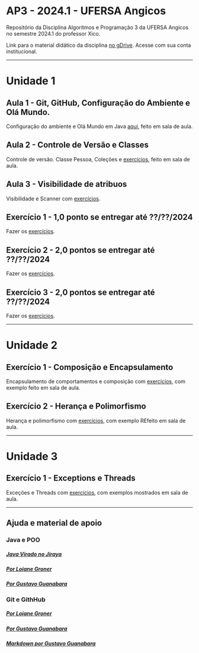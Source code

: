 # AP3 - 2024.1 - UFERSA Angicos

Repositório da Disciplina Algoritmos e Programação 3 da UFERSA Angicos no semestre 2024.1 do professor Xico.

Link para o material didático da disciplina [no gDrive](https://drive.google.com/drive/u/1/folders/1y72aaSWIXqO2sgJkdnLvzLkCXdZ2KwXj). Acesse com sua conta institucional.

---

# Unidade 1

## Aula 1 - Git, GitHub, Configuração do Ambiente e Olá Mundo.

Configuração do ambiente e Olá Mundo em Java [aqui](unidade1/aula1.md), feito em sala de aula.

## Aula 2 - Controle de Versão e Classes

Controle de versão. Classe Pessoa, Coleções e [exercícios](unidade1/aula2.md), feito em sala de aula.

## Aula 3 - Visibilidade de atribuos

Visibilidade e Scanner com [exercícios](unidade1/aula3.md).

## Exercício 1 - 1,0 ponto se entregar até ??/??/2024

Fazer os [exercícios](unidade1/exercício1.md).

## Exercício 2 - 2,0 pontos se entregar até ??/??/2024

Fazer os [exercícios](unidade1/exercício2.md).

## Exercício 3 - 2,0 pontos se entregar até ??/??/2024

Fazer os [exercícios](unidade1/exercício3.md).

---

# Unidade 2

## Exercício 1 - Composição e Encapsulamento

Encapsulamento de comportamentos e composição com [exercícios](unidade2/exercicio1.md), com exemplo feito em sala de aula.

## Exercício 2 - Herança e Polimorfismo

Herança e polimorfismo com [exercícios](unidade2/exercicio2.md), com exemplo REfeito em sala de aula.

---

# Unidade 3

## Exercício 1 - Exceptions e Threads

Exceções e Threads com [exercícios](unidade3/exercicio1.md), com exemplos mostrados em sala de aula.

---

## Ajuda e material de apoio

### Java e POO

##### [Java Virado no Jiraya](https://www.youtube.com/playlist?list=PL62G310vn6nFIsOCC0H-C2infYgwm8SWW)

##### [Por Loiane Groner](https://www.youtube.com/playlist?list=PLGxZ4Rq3BOBq0KXHsp5J3PxyFaBIXVs3r)

##### [Por Gustavo Guanabara](https://www.youtube.com/playlist?list=PLHz_AreHm4dkqe2aR0tQK74m8SFe-aGsY)

### Git e GithHub

##### [Por Loiane Groner](https://www.youtube.com/watch?v=UMhskLXJuq4)

##### [Por Gustavo Guanabara](https://www.youtube.com/watch?v=xEKo29OWILE&list=PLHz_AreHm4dm7ZULPAmadvNhH6vk9oNZA)

##### [Markdown por Gustavo Guanabara](/git_github_gguanabara)



